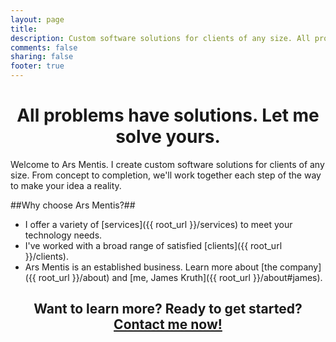 ```yaml
---
layout: page
title:
description: Custom software solutions for clients of any size. All problems have solutions. Let me solve yours.
comments: false
sharing: false
footer: true
---
```


<h1 align="center">All problems have solutions. Let me solve yours.</h1>

Welcome to Ars Mentis. I create custom software solutions for clients of any size. From concept to completion, we'll work together each step of the way to make your idea a reality.

##Why choose Ars Mentis?##

* I offer a variety of [services]({{ root_url }}/services) to meet your technology needs.
* I've worked with a broad range of satisfied [clients]({{ root_url }}/clients).
* Ars Mentis is an established business. Learn more about [the company]({{ root_url }}/about) and [me, James Kruth]({{ root_url }}/about#james).

<h2 align="center">Want to learn more? Ready to get started? <a href="{{ root_url }}/contact">Contact me now!</a></h2>
